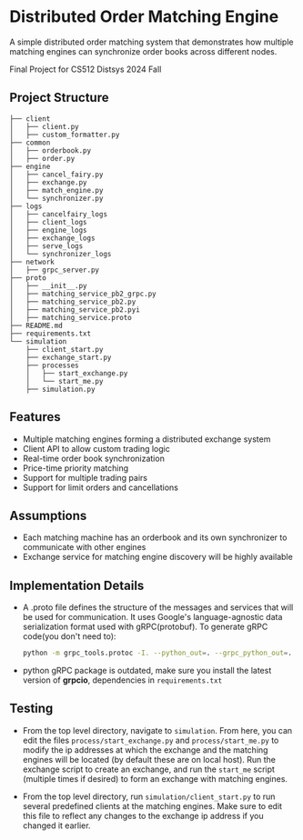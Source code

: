 # Distributed Order Matching Engine

A simple distributed order matching system that demonstrates how multiple matching engines can synchronize order books across different nodes. 

Final Project for CS512 Distsys 2024 Fall

## Project Structure
```
├── client
│   ├── client.py
│   ├── custom_formatter.py
├── common
│   ├── orderbook.py
│   ├── order.py
├── engine
│   ├── cancel_fairy.py
│   ├── exchange.py
│   ├── match_engine.py
│   └── synchronizer.py
├── logs
│   ├── cancelfairy_logs
│   ├── client_logs
│   ├── engine_logs
│   ├── exchange_logs
│   ├── serve_logs
│   └── synchronizer_logs
├── network
│   ├── grpc_server.py
├── proto
│   ├── __init__.py
│   ├── matching_service_pb2_grpc.py
│   ├── matching_service_pb2.py
│   ├── matching_service_pb2.pyi
│   ├── matching_service.proto
├── README.md
├── requirements.txt
└── simulation
    ├── client_start.py
    ├── exchange_start.py
    ├── processes
    │   ├── start_exchange.py
    │   └── start_me.py
    ├── simulation.py
```

## Features
- Multiple matching engines forming a distributed exchange system
- Client API to allow custom trading logic
- Real-time order book synchronization
- Price-time priority matching
- Support for multiple trading pairs
- Support for limit orders and cancellations

## Assumptions
- Each matching machine has an orderbook and its own synchronizer to communicate with other engines
- Exchange service for matching engine discovery will be highly available


## Implementation Details
- A .proto file defines the structure of the messages and services that will be used for communication. It uses Google's language-agnostic data serialization format used with gRPC(protobuf). To generate gRPC code(you don't need to):
    ```bash
    python -m grpc_tools.protoc -I. --python_out=. --grpc_python_out=. proto/matching_service.proto
    ```
- python gRPC package is outdated, make sure you install the latest version of **grpcio**, dependencies in `requirements.txt`

## Testing

- From the top level directory, navigate to `simulation`. From here, you can edit the files `process/start_exchange.py` and `process/start_me.py` to modify the ip addresses at which the exchange and the matching engines will be located (by default these are on local host). Run the exchange script to create an exchange, and run the `start_me` script (multiple times if desired) to form an exchange with matching engines.

- From the top level directory, run `simulation/client_start.py` to run several predefined clients at the matching engines. Make sure to edit this file to reflect any changes to the exchange ip address if you changed it earlier. 
